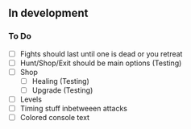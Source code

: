 ## In development

 ### To Do

 - [ ] Fights should last until one is dead or you retreat
 - [ ] Hunt/Shop/Exit should be main options (Testing)
 - [ ] Shop
    - [ ] Healing (Testing)
    - [ ] Upgrade (Testing)
 - [ ] Levels
 - [ ] Timing stuff inbetweeen attacks
 - [ ] Colored console text